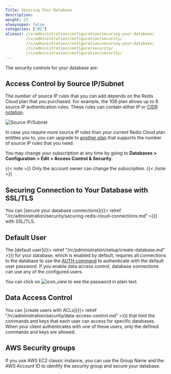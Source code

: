 ```yaml
---
Title: Securing Your Database
description:
weight: 25
alwaysopen: false
categories: ["RC"]
aliases: /rv/administration/configuration/securing-your-database/
         /rv/administration/configuration/security/
         /rc/administration/configuration/securing-your-database/
         /rc/administration/configure/security/
         /rc/administration/configuration/security/
---
```

The security controls for your database are:

## Access Control by Source IP/Subnet

The number of source IP rules that you can add depends on the Redis Cloud plan that you purchased.
For example, the 1GB plan allows up to 8 source IP authentication rules.
These rules can contain either IP or [CIDR notation](https://en.wikipedia.org/wiki/Classless_Inter-Domain_Routing#CIDR_notation).

![Source IP/Subnet](/images/rc/source_ip_subnet-1.png)

In case you require more source IP rules than your current Redis Cloud plan entitles you to,
you can upgrade to [another plan](https://redislabs.com/pricing) that supports the number of source IP rules that you need.

You may change your subscription at any time by going to **Databases > Configuration > Edit > Access Control & Security**.

{{< note >}}
Only the account owner can change the subscription.
{{< /note >}}

## Securing Connection to Your Database with SSL/TLS

You can [secure your database connections]({{< relref "/rc/administration/security/securing-redis-cloud-connections.md" >}}) with SSL/TLS.

## Default User

The [default user]({{< relref "/rc/administration/setup/create-database.md" >}}) for your database, which is enabled by default,
requires all connections to the database to use the [AUTH command](https://redis.io/commands/auth) to authenticate with the default user password.
If you enable data access control, database connections can use any of the configured users.

You can click on ![icon_view](/images/rc/icon_view.png#no-click "View") to see the password in plain text.

## Data Access Control

You can [create users with ACLs]({{< relref "/rc/administration/security/data-access-control.md" >}}) that limit the commands and keys that each user can access for specific databases.
When your client authenticates with one of these users,
only the defined commands and keys are allowed.

## AWS Security groups

If you use AWS EC2 classic instance,
you can use the Group Name and the AWS Account ID to identify the security group and secure your database.
